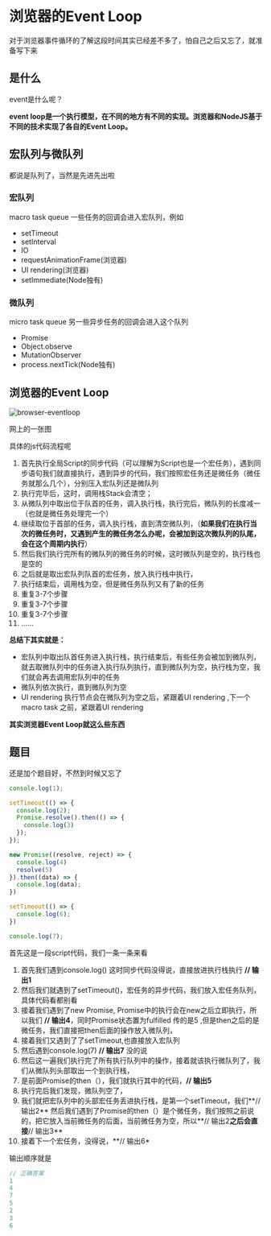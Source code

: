 # 浏览器的Event Loop

对于浏览器事件循环的了解这段时间其实已经差不多了，怕自己之后又忘了，就准备写下来

## 是什么

event是什么呢？

**event loop是一个执行模型，在不同的地方有不同的实现。浏览器和NodeJS基于不同的技术实现了各自的Event Loop。**

## 宏队列与微队列

都说是队列了，当然是先进先出啦

### 宏队列

macro task queue  一些任务的回调会进入宏队列，例如

- setTimeout
- setInterval
- IO
- requestAnimationFrame(浏览器)
- UI rendering(浏览器)
- setImmediate(Node独有)

### 微队列

micro task queue 另一些异步任务的回调会进入这个队列

- Promise
- Object.observe
- MutationObserver
- process.nextTick(Node独有)

## 浏览器的Event Loop

![browser-eventloop](https://segmentfault.com/img/remote/1460000016278118)

网上的一张图

具体的js代码流程呢

1. 首先执行全局Script的同步代码（可以理解为Script也是一个宏任务），遇到同步语句我们就直接执行，遇到异步的代码，我们按照宏任务还是微任务（微任务就那么几个），分别压入宏队列还是微队列
2. 执行完毕后，这时，调用栈Stack会清空；
3. 从微队列中取出位于队首的任务，调入执行栈，执行完后，微队列的长度减一（也就是微任务处理完一个）
4. 继续取位于首部的任务，调入执行栈，直到清空微队列，（**如果我们在执行当次的微任务时，又遇到产生的微任务怎么办呢，会被加到这次微队列的队尾，会在这个周期内执行**）
5. 然后我们执行完所有的微队列的微任务的时候，这时微队列是空的，执行栈也是空的
6. 之后就是取出宏队列队首的宏任务，放入执行栈中执行，
7. 执行结束后，调用栈为空，但是微任务队列又有了新的任务
8. 重复3-7个步骤
9. 重复3-7个步骤
10. 重复3-7个步骤
11. ……

**总结下其实就是：**

- 宏队列中取出队首任务进入执行栈，执行结束后，有些任务会被加到微队列，就去取微队列中的任务进入执行队列执行，直到微队列为空，执行栈为空，我们就会再去调用宏队列中的任务
- 微队列依次执行，直到微队列为空
- UI rendering 执行节点会在微队列为空之后，紧跟着UI rendering ,下一个macro task 之前，紧跟着UI rendering

**其实浏览器Event Loop就这么些东西**

## 题目

还是加个题目好，不然到时候又忘了



```js
console.log(1);

setTimeout(() => {
  console.log(2);
  Promise.resolve().then(() => {
    console.log(3)
  });
});

new Promise((resolve, reject) => {
  console.log(4)
  resolve(5)
}).then((data) => {
  console.log(data);
})

setTimeout(() => {
  console.log(6);
})

console.log(7);
```



首先这是一段script代码，我们一条一条来看

1. 首先我们遇到console.log() 这时同步代码没得说，直接放进执行栈执行  **// 输出1**
2. 然后我们就遇到了setTimeout()，宏任务的异步代码，我们放入宏任务队列，具体代码看都别看
3. 接着我们遇到了new Promise,  Promise中的执行会在new之后立即执行，所以我们 **// 输出4**，同时Promise状态置为fulfilled 传的是5 ,但是then之后的是微任务，我们直接把then后面的操作放入微队列，
4. 接着我们又遇到了了setTimeout,也直接放入宏队列
5. 然后遇到console.log(7) **// 输出7** 没的说
6. 然后这一遍我们执行完了所有执行队列中的操作，接着就该执行微队列了，我们从微队列头部取出一个到执行栈，
7. 是前面Promise的then（），我们就执行其中的代码，**// 输出5**
8. 执行完后我们发现，微队列空了，
9. 我们就把宏队列中的头部宏任务丢进执行栈，是第一个setTimeout，我们**// 输出2** 然后我们遇到了Promise的then（）是个微任务，我们按照之前说的，把它放入当前微任务的后面，当前微任务为空，所以**// 输出2**之后会直接**// 输出3**
10. 接着下一个宏任务，没得说，**// 输出6*

输出顺序就是

```js
// 正确答案
1
4
7
5
2
3
6
```

